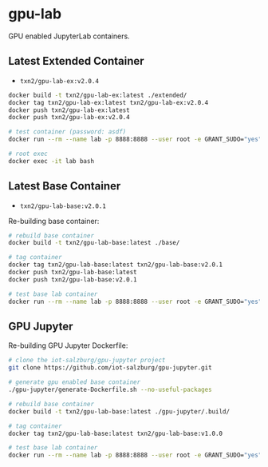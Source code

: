 # gpu-lab

GPU enabled JupyterLab containers.

## Latest Extended Container

- `txn2/gpu-lab-ex:v2.0.4`

```bash
docker build -t txn2/gpu-lab-ex:latest ./extended/
docker tag txn2/gpu-lab-ex:latest txn2/gpu-lab-ex:v2.0.4
docker push txn2/gpu-lab-ex:latest
docker push txn2/gpu-lab-ex:v2.0.4

# test container (password: asdf)
docker run --rm --name lab -p 8888:8888 --user root -e GRANT_SUDO="yes" -e JUPYTER_ENABLE_LAB="yes" txn2/gpu-lab-ex:v2.0.2

# root exec
docker exec -it lab bash

```

## Latest Base Container

- `txn2/gpu-lab-base:v2.0.1`

Re-building base container:
```bash
# rebuild base container
docker build -t txn2/gpu-lab-base:latest ./base/

# tag container
docker tag txn2/gpu-lab-base:latest txn2/gpu-lab-base:v2.0.1
docker push txn2/gpu-lab-base:latest
docker push txn2/gpu-lab-base:v2.0.1

# test base lab container
docker run --rm --name lab -p 8888:8888 --user root -e GRANT_SUDO="yes" -e JUPYTER_ENABLE_LAB="yes" txn2/gpu-lab-base:v2.0.1
```

## GPU Jupyter

Re-building GPU Jupyter Dockerfile:
```bash
# clone the iot-salzburg/gpu-jupyter project
git clone https://github.com/iot-salzburg/gpu-jupyter.git

# generate gpu enabled base container
./gpu-jupyter/generate-Dockerfile.sh --no-useful-packages

# rebuild base container
docker build -t txn2/gpu-lab-base:latest ./gpu-jupyter/.build/

# tag container
docker tag txn2/gpu-lab-base:latest txn2/gpu-lab-base:v1.0.0

# test base lab container
docker run --rm --name lab -p 8888:8888 --user root -e GRANT_SUDO="yes" -e JUPYTER_ENABLE_LAB="yes" txn2/gpu-lab-base:v1.0.0

```